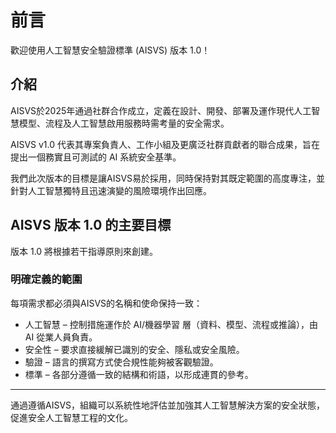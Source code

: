 # 前言

歡迎使用人工智慧安全驗證標準 (AISVS) 版本 1.0！

## 介紹

AISVS於2025年通過社群合作成立，定義在設計、開發、部署及運作現代人工智慧模型、流程及人工智慧啟用服務時需考量的安全需求。

AISVS v1.0 代表其專案負責人、工作小組及更廣泛社群貢獻者的聯合成果，旨在提出一個務實且可測試的 AI 系統安全基準。

我們此次版本的目標是讓AISVS易於採用，同時保持對其既定範圍的高度專注，並針對人工智慧獨特且迅速演變的風險環境作出回應。

## AISVS 版本 1.0 的主要目標

版本 1.0 將根據若干指導原則來創建。

### 明確定義的範圍

每項需求都必須與AISVS的名稱和使命保持一致：

* 人工智慧 – 控制措施運作於 AI/機器學習 層（資料、模型、流程或推論），由 AI 從業人員負責。
* 安全性 – 要求直接緩解已識別的安全、隱私或安全風險。
* 驗證 – 語言的撰寫方式使合規性能夠被客觀驗證。
* 標準 – 各部分遵循一致的結構和術語，以形成連貫的參考。
  ​
---

通過遵循AISVS，組織可以系統性地評估並加強其人工智慧解決方案的安全狀態，促進安全人工智慧工程的文化。

